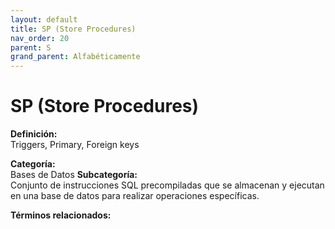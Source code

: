 ```yaml
---
layout: default
title: SP (Store Procedures)
nav_order: 20
parent: S
grand_parent: Alfabéticamente
---
```


# SP (Store Procedures)

**Definición:**  
Triggers, Primary, Foreign keys

**Categoría:**  
Bases de Datos 
**Subcategoría:**  
Conjunto de instrucciones SQL precompiladas que se almacenan y ejecutan en una base de datos para realizar operaciones específicas.

**Términos relacionados:**  

